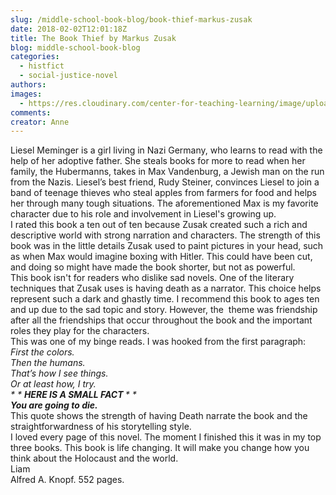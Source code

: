 ```yaml
---
slug: /middle-school-book-blog/book-thief-markus-zusak
date: 2018-02-02T12:01:18Z
title: The Book Thief by Markus Zusak
blog: middle-school-book-blog
categories:
  - histfict
  - social-justice-novel
authors:
images:
  - https://res.cloudinary.com/center-for-teaching-learning/image/upload/v1659700610/The-Book-Thief-192x300.png.png
comments:
creator: Anne
---
```


 Liesel Meminger is a girl living in Nazi Germany, who learns to read with the help of her adoptive father. She steals books for more to read when her family, the Hubermanns, takes in Max Vandenburg, a Jewish man on the run from the Nazis. Liesel’s best friend, Rudy Steiner, convinces Liesel to join a band of teenage thieves who steal apples from farmers for food and helps her through many tough situations. The aforementioned Max is my favorite character due to his role and involvement in Liesel's growing up.<br />I rated this book a ten out of ten because Zusak created such a rich and descriptive world with strong narration and characters. The strength of this book was in the little details Zusak used to paint pictures in your head, such as when Max would imagine boxing with Hitler. This could have been cut, and doing so might have made the book shorter, but not as powerful.<br />This book isn't for readers who dislike sad novels. One of the literary techniques that Zusak uses is having death as a narrator. This choice helps represent such a dark and ghastly time. I recommend this book to ages ten and up due to the sad topic and story. However, the  theme was friendship after all the friendships that occur throughout the book and the important roles they play for the characters.<br />This was one of my binge reads. I was hooked from the first paragraph:<br /><em>First the colors.</em><br /><em>Then the humans.</em><br /><em>That’s how I see things.</em><br /><em>Or at least how, I try.</em><br /><em>* * *<strong> HERE IS A SMALL FACT </strong>* * *</em><br /><strong><em>You are going to die.</em></strong><br />This quote shows the strength of having Death narrate the book and the straightforwardness of his storytelling style.<br />I loved every page of this novel. The moment I finished this it was in my top three books. This book is life changing. It will make you change how you think about the Holocaust and the world.<br />Liam<br />Alfred A. Knopf. 552 pages.
